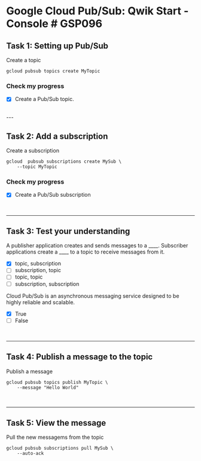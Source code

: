 # **Google Cloud Pub/Sub: Qwik Start - Console # GSP096**

## **Task 1: Setting up Pub/Sub**

Create a topic

    gcloud pubsub topics create MyTopic

### **Check my progress**

- [x] Create a Pub/Sub topic.

<br>
---

## **Task 2: Add a subscription**

Create a subscription

    gcloud  pubsub subscriptions create MySub \
        --topic MyTopic

### **Check my progress**

- [x] Create a Pub/Sub subscription

<br>

---

## **Task 3: Test your understanding**

A publisher application creates and sends messages to a ____. Subscriber applications create a ____ to a topic to receive messages from it.

- [x] topic, subscription
- [ ] subscription, topic
- [ ] topic, topic
- [ ] subscription, subscription

Cloud Pub/Sub is an asynchronous messaging service designed to be highly reliable and scalable.

- [x] True
- [ ] False

<br>

---

## **Task 4: Publish a message to the topic**

Publish a message

    gcloud pubsub topics publish MyTopic \
        --message "Hello World"

<br>

---

## **Task 5: View the message**

Pull the new messagems from the topic

    gcloud pubsub subscriptions pull MySub \
        --auto-ack